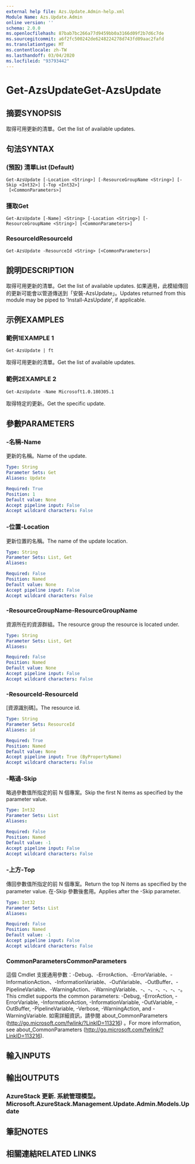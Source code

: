 ```yaml
---
external help file: Azs.Update.Admin-help.xml
Module Name: Azs.Update.Admin
online version: ''
schema: 2.0.0
ms.openlocfilehash: 87bab7bc266a77d9459bb0a3166d09f2b7d6c7de
ms.sourcegitcommit: a6f2fc500242de6248224278d743fd09aac2fafd
ms.translationtype: MT
ms.contentlocale: zh-TW
ms.lasthandoff: 03/04/2020
ms.locfileid: "93793442"
---
```

# <span data-ttu-id="527ce-101">Get-AzsUpdate</span><span class="sxs-lookup"><span data-stu-id="527ce-101">Get-AzsUpdate</span></span>

## <span data-ttu-id="527ce-102">摘要</span><span class="sxs-lookup"><span data-stu-id="527ce-102">SYNOPSIS</span></span>
<span data-ttu-id="527ce-103">取得可用更新的清單。</span><span class="sxs-lookup"><span data-stu-id="527ce-103">Get the list of available updates.</span></span>

## <span data-ttu-id="527ce-104">句法</span><span class="sxs-lookup"><span data-stu-id="527ce-104">SYNTAX</span></span>

### <span data-ttu-id="527ce-105"> (預設) 清單</span><span class="sxs-lookup"><span data-stu-id="527ce-105">List (Default)</span></span>
```
Get-AzsUpdate [-Location <String>] [-ResourceGroupName <String>] [-Skip <Int32>] [-Top <Int32>]
 [<CommonParameters>]
```

### <span data-ttu-id="527ce-106">獲取</span><span class="sxs-lookup"><span data-stu-id="527ce-106">Get</span></span>
```
Get-AzsUpdate [-Name] <String> [-Location <String>] [-ResourceGroupName <String>] [<CommonParameters>]
```

### <span data-ttu-id="527ce-107">ResourceId</span><span class="sxs-lookup"><span data-stu-id="527ce-107">ResourceId</span></span>
```
Get-AzsUpdate -ResourceId <String> [<CommonParameters>]
```

## <span data-ttu-id="527ce-108">說明</span><span class="sxs-lookup"><span data-stu-id="527ce-108">DESCRIPTION</span></span>
<span data-ttu-id="527ce-109">取得可用更新的清單。</span><span class="sxs-lookup"><span data-stu-id="527ce-109">Get the list of available updates.</span></span> <span data-ttu-id="527ce-110">如果適用，此模組傳回的更新可能會以管道傳送到「安裝-AzsUpdate」。</span><span class="sxs-lookup"><span data-stu-id="527ce-110">Updates returned from this module may be piped to 'Install-AzsUpdate', if applicable.</span></span>

## <span data-ttu-id="527ce-111">示例</span><span class="sxs-lookup"><span data-stu-id="527ce-111">EXAMPLES</span></span>

### <span data-ttu-id="527ce-112">範例1</span><span class="sxs-lookup"><span data-stu-id="527ce-112">EXAMPLE 1</span></span>
```
Get-AzsUpdate | ft
```

<span data-ttu-id="527ce-113">取得可用更新的清單。</span><span class="sxs-lookup"><span data-stu-id="527ce-113">Get the list of available updates.</span></span>

### <span data-ttu-id="527ce-114">範例2</span><span class="sxs-lookup"><span data-stu-id="527ce-114">EXAMPLE 2</span></span>
```
Get-AzsUpdate -Name Microsoft1.0.180305.1
```

<span data-ttu-id="527ce-115">取得特定的更新。</span><span class="sxs-lookup"><span data-stu-id="527ce-115">Get the specific update.</span></span>

## <span data-ttu-id="527ce-116">參數</span><span class="sxs-lookup"><span data-stu-id="527ce-116">PARAMETERS</span></span>

### <span data-ttu-id="527ce-117">-名稱</span><span class="sxs-lookup"><span data-stu-id="527ce-117">-Name</span></span>
<span data-ttu-id="527ce-118">更新的名稱。</span><span class="sxs-lookup"><span data-stu-id="527ce-118">Name of the update.</span></span>

```yaml
Type: String
Parameter Sets: Get
Aliases: Update

Required: True
Position: 1
Default value: None
Accept pipeline input: False
Accept wildcard characters: False
```

### <span data-ttu-id="527ce-119">-位置</span><span class="sxs-lookup"><span data-stu-id="527ce-119">-Location</span></span>
<span data-ttu-id="527ce-120">更新位置的名稱。</span><span class="sxs-lookup"><span data-stu-id="527ce-120">The name of the update location.</span></span>

```yaml
Type: String
Parameter Sets: List, Get
Aliases:

Required: False
Position: Named
Default value: None
Accept pipeline input: False
Accept wildcard characters: False
```

### <span data-ttu-id="527ce-121">-ResourceGroupName</span><span class="sxs-lookup"><span data-stu-id="527ce-121">-ResourceGroupName</span></span>
<span data-ttu-id="527ce-122">資源所在的資源群組。</span><span class="sxs-lookup"><span data-stu-id="527ce-122">The resource group the resource is located under.</span></span>

```yaml
Type: String
Parameter Sets: List, Get
Aliases:

Required: False
Position: Named
Default value: None
Accept pipeline input: False
Accept wildcard characters: False
```

### <span data-ttu-id="527ce-123">-ResourceId</span><span class="sxs-lookup"><span data-stu-id="527ce-123">-ResourceId</span></span>
<span data-ttu-id="527ce-124">[資源識別碼]。</span><span class="sxs-lookup"><span data-stu-id="527ce-124">The resource id.</span></span>

```yaml
Type: String
Parameter Sets: ResourceId
Aliases: id

Required: True
Position: Named
Default value: None
Accept pipeline input: True (ByPropertyName)
Accept wildcard characters: False
```

### <span data-ttu-id="527ce-125">-略過</span><span class="sxs-lookup"><span data-stu-id="527ce-125">-Skip</span></span>
<span data-ttu-id="527ce-126">略過參數值所指定的前 N 個專案。</span><span class="sxs-lookup"><span data-stu-id="527ce-126">Skip the first N items as specified by the parameter value.</span></span>

```yaml
Type: Int32
Parameter Sets: List
Aliases:

Required: False
Position: Named
Default value: -1
Accept pipeline input: False
Accept wildcard characters: False
```

### <span data-ttu-id="527ce-127">-上方</span><span class="sxs-lookup"><span data-stu-id="527ce-127">-Top</span></span>
<span data-ttu-id="527ce-128">傳回參數值所指定的前 N 個專案。</span><span class="sxs-lookup"><span data-stu-id="527ce-128">Return the top N items as specified by the parameter value.</span></span>
<span data-ttu-id="527ce-129">在-Skip 參數後套用。</span><span class="sxs-lookup"><span data-stu-id="527ce-129">Applies after the -Skip parameter.</span></span>

```yaml
Type: Int32
Parameter Sets: List
Aliases:

Required: False
Position: Named
Default value: -1
Accept pipeline input: False
Accept wildcard characters: False
```

### <span data-ttu-id="527ce-130">CommonParameters</span><span class="sxs-lookup"><span data-stu-id="527ce-130">CommonParameters</span></span>
<span data-ttu-id="527ce-131">這個 Cmdlet 支援通用參數：-Debug、-ErrorAction、-ErrorVariable、-InformationAction、-InformationVariable、-OutVariable、-OutBuffer、-PipelineVariable、-WarningAction、-WarningVariable、-、-、-、-、-、-。</span><span class="sxs-lookup"><span data-stu-id="527ce-131">This cmdlet supports the common parameters: -Debug, -ErrorAction, -ErrorVariable, -InformationAction, -InformationVariable, -OutVariable, -OutBuffer, -PipelineVariable, -Verbose, -WarningAction, and -WarningVariable.</span></span> <span data-ttu-id="527ce-132">如需詳細資訊，請參閱 about_CommonParameters (http://go.microsoft.com/fwlink/?LinkID=113216) 。</span><span class="sxs-lookup"><span data-stu-id="527ce-132">For more information, see about_CommonParameters (http://go.microsoft.com/fwlink/?LinkID=113216).</span></span>

## <span data-ttu-id="527ce-133">輸入</span><span class="sxs-lookup"><span data-stu-id="527ce-133">INPUTS</span></span>

## <span data-ttu-id="527ce-134">輸出</span><span class="sxs-lookup"><span data-stu-id="527ce-134">OUTPUTS</span></span>

### <span data-ttu-id="527ce-135">AzureStack 更新. 系統管理模型。</span><span class="sxs-lookup"><span data-stu-id="527ce-135">Microsoft.AzureStack.Management.Update.Admin.Models.Update</span></span>

## <span data-ttu-id="527ce-136">筆記</span><span class="sxs-lookup"><span data-stu-id="527ce-136">NOTES</span></span>

## <span data-ttu-id="527ce-137">相關連結</span><span class="sxs-lookup"><span data-stu-id="527ce-137">RELATED LINKS</span></span>
